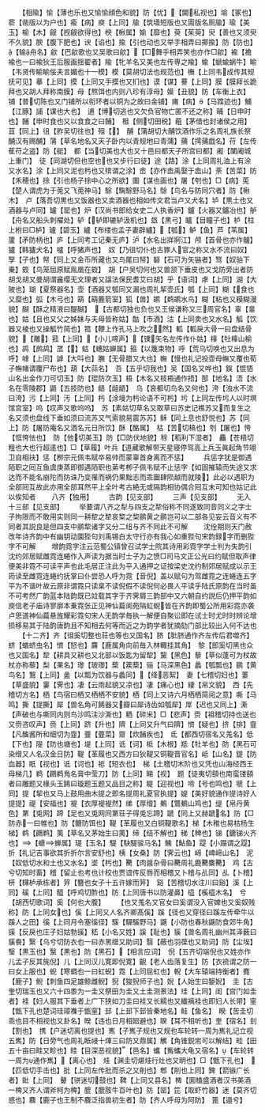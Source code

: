 <!-- { "loadSidebar": true } -->
　　【相隃】愉【薄也乐也又愉愉顔色和貌】防【忧】【闚私视也】堬【冢也】窬【凿版以为户也】瘉【病】瘐【上同】牏【筑墙短版也又圊版名厠牏】瑜【美玉】榆【木】觎【觊觎欲得也】楰【楸属】媮【靡也】萸【茱萸】臾【善也又须臾不久貌】腴【腹下肥也】谀【谄也】揄【引也动也又举手相弄曰揶揄】防【防也】【输舟名】歈【巴歈歌也又吴歌曰歈】【□舞手相弄笑也亦作□歈】褕【襜褕也一曰褕狄王后服画揺翟者】羭【牝羊名又美也左传専之羭】蝓【螔蝓蜗牛】睮【韦贤传睮睮佞夫言媚也十一模】模【莫胡切法也规范也】橅【上同韦成传其规抚可见】摹【上同】摸【上同又手摸也又扪也】谟【谋】謩【上同】膜【膜拜长跪拜也又胡人拜称南膜】母【熬饵也内则八珍有淳母】嫫【丑貌】防【车衡上衣】　铺【普切陈也又门铺所以衔环者以铜为之故曰金铺】痡【病】【马蹀迹也】鯆【江豚】誧【谋也大也】　逋【博切逃也又欠负官物亡匿不还之称】晡【日申时也】餔【申时食也又以食食之曰餔】　租【侧切田税】蒩【茅借也封诸侯之用】苴【同上】徂【胙吴切往也】殂【】　酺【蒲胡切大酺饮酒作乐之名周礼族长祭酺汉有赐酺】蒲【草名地名又天子卧内以青规地曰青蒲】蒱【摴蒱戯名】苻【左传萑苻之盗】防【艇】　都【当切美也大也又十邑曰都天子所宫曰都】阇【闉阇城上重门】　徒【同湖切但也空也也又步行曰徒】途【路】涂【上同周礼洫上有涂又水名】涂【上同又泥也杇也又殡谓之涂】峹【亦作嵞禹娶于嵞山】荼【苦菜】防【禾穂也】捈【引也杨子捈中心之所欲】圗【谋也画也】屠【刳也】□【病】莵【楚人谓虎为于莵又飞莵神马】駼【騊駼野马名】鵌【鸟名与防同穴者】防【楸木】　卢【落吾切黒也又饭器也又卖酒器也相如传文君当卢又犬名】垆【黒土也又酒器与卢同】罏【罂也】炉【汉尚书郎给女史二人执香炉】鑪【火器又鑪冶也】舻【舟名又船头刺櫂处】轳【轳即辘轳汲机也】玈【黒弓】矑【目瞳子也】栌【柱上柎曰□栌】瓐【碧玉】纑【布缕也孟子妻辟纑】【瓠】鲈【鱼】芦【苇属】籚【矛防柄也】庐【上同考工记秦无庐】泸【水名出牂牁江】颅【首骨也亦作髗】獹【韩獹犬名】嚧【呼猪声也】　奴【乃徂切仆也古罪人官之称又水不流曰奴】孥【子也】帑【同上又金币所藏也又鸟尾曰帑】砮【石可为矢镞者】驽【奴骀下乗】笯【鸟笼屈原赋鳯凰在笯】　胡【户吴切何也又兽颔下垂皮也又戈防旁出者防胡戈胡又曼胡谓麄缨无文理者又諡法保民耆艾曰胡】乎【语词】虖【上同】湖【大陂也】瑚【夏祭器名】壶【酒器又瓠同又漏也周礼挈壶氏】瓠【上同】糊【食也又糜也】弧【木弓也】箶【箶簏箭室】狐【兽】鹕【鹈鹕水鸟】糊【粘也又糢糊漫貌】醐【酥之精液曰醍醐】　【古都切独也负也又王侯谦称又三周官名】辜【辠也】姑【且也又父之姊妹与夫母皆称姑】酤【市酒】沽【上同卖也又水名】觚【饮器又棱也又操觚竹简也】箛【鞭上作孔马上吹之然】軱【軱戾大骨一曰盘结骨貌】【雕】菰【上同】【小儿啼声】【镤矢名左传作仆姑】橭【牡橭山榆也】鸪【鹧鸪】罛【】蛄【蟪姑蝉属】箍【以篾束物】呼【荒乌切唤也又出息为呼】嘑【上同】謼【大呌也】膴【无骨腊又大也】幠【慢也礼记投壶母幠又覆也荀子幠帾谓覆尸布也】葫【大蒜名】　吾【五乎切我也】吴【国名又哗也】鋘【锟铻山名出金作刀可切玉】防【琨防次玉】梧【木名又枝梧通作捂】郚【地名】浯【水名在零陵郡】鼯【五技防也】龉【龃龉】　乌【哀都切鸟名又何也】洿【浊水不流曰洿】污【上同】汚【上同】杇【涂墁为杇论语不可杇】圬【上同左传圬人以时塓馆宫室】呜【叹声又歌呜呜】　苏【素姑切草名又取草曰苏史记樵苏又而复生之名又须也盘线下垂如须曰流苏又气索貌易震苏苏】稣【同上息也舒悦也】苏【同上】防【屠防庵名又酒名元日所饮】酥【酪属】　枯【苦切槁也】刳【屠也】恗【恇恗怯也】　防【他切美玉】防【□防伏地貌】稌【稻利下湿者】　麤【苍梧切粗也大也行超逺也】□【草履】叶兵【道藏歌解带天星寝停驾高上兵玉眞起角节翊卫自相扶】惩【栁宗元佩韦赋卒易帅而蒙辜首身离而不惩】
　　兵惩字犹是御遇陌职之囘互鱼虞庚蒸即御遇陌职也苐考栁子佩韦赋不止惩字【如固摧辕而失途又求达而不能名崩陀而防诛乃变罹而祸仍果黜志而乖圗肆陨越而就陵】此必以遇职为全部囘互故此亦用全部耳然平上全叶考古絶无或隔韵相协偶合囘互未可知也姑记此以俟知者
　　八齐【独用】
　　古韵【见支部】
　　三声【见支部】
　　无入十三部【见支部】
　　举要谓八齐之犁与四支之犂俗称不同遂致同音同义之字士子拘限而不敢用实则同一耕犂之犂哀棃之棃鹂黄之鹂岂可以二部各见妄云音义有不同者其説良是但四支中鹂犂诸字又分二纽与齐不同此不可解
　　沈佺期则天门赦改年诗齐韵中有幽钥动圜狴句刘禹锡白太守行亦有我心如重狴句宋韵録字而删狴字不可解
　　增韵霓字注云范蜀公镇曾召试学士院其诗用彩霓字学士判为失韵引沈约郊居赋雌霓连蜷作入声读为据当时士子为之愤□司马文正公光曰约赋但取声律便美非霓不可读平声也此毛居正注此为平入通押之证按梁史沈约制郊居赋成以示王筠读至雌霓连蜷约抚掌曰仆尝恐人呼为霓【音倪】盖以赋句为驾雌霓之连蜷连五字平为不谐叶故云原非谓霓只读臬不读倪假不读倪何必畏人平读乎陆氏原韵在当时虽不可考然广韵蓝本陆韵既已竝载其字于齐霁屑三韵部中又六朝自约説后仍押平韵如庾信老子庙诗寥廓本乗霓张正见神仙萹阆苑隔虹蜺皆在齐韵即蜀公所用彩霓亦袭卢思道神仙萹悬旌耀彩霓句宋人无韵学毎执一解便自聚讼即在试士时尤时时辨论增损移易其于陆韵唐韵且不知相去何等而近之为韵学者犹摘劾门部比较出入何不达也
　　【十二齐】齐【徂奚切整也荘也等也又国名】脐【肶脐通作齐左传后君噬齐】蛴【蝤蛴虫名】懠【怒也】麡【鹿属角向前毎入林輙挂其角】　黎【郎奚切黑也众也又国名】犂【耕具又耕也又北部以饭匙为留犂】黧【黑色】藜【草似蓬可为杖故杖亦称藜】梨【果名】瓈【玻瓈】蔾【蒺蔾】骊【马深黑色】蠡【瓠瓢也】鹂【黄鸟名】鵹【上同】盠【以瓢为饮器与蠡同】【绛恶絮】　妻【七稽切妇也】萋【草盛貌】霋【霁也】凄【云雨起貌又凉也】凄【痛心也】緀【帛文貌】　西【先稽切方名】栖【鸟宿曰栖又栖栖不安貌】栖【同上又诗六月栖栖简阅之意】嘶【马鸣】撕【提撕】犀【兽名角可餙器又瓣曰犀诗齿如瓠犀】屖【迟也又同上】澌【声破也与嘶同内则鸟沙鸣注沙澌也】粞【碎米】□【悲声】赍【祖稽切持也送也又赍咨叹声】赍【上同】跻【升也】隮【上同又升气曰隮】懠【疑也】挤【排】韲【凡醢酱所和细切为韲】虀【虀菜】齌【炊餔疾也】　氐【都西切宿名又羗名】低【下也】隄【防也塘也】堤【上同】诋【诃】柢【木根】羝【牡羊也】防【黑石可染缯又人名汉金日防】鞮【革履也又西方曰狄鞮又铜鞮晋官名】岻【山名】鍉【防血器】眂【视也】诋【诃也】袛【短衣也】　梯【土稽切木阶也又凭也山海经西王母梯几】鹈【鸊鹈鳬名膏中莹刀】防【上同】睇【视】　题【徒夷切頟也南蛮镂頟者曰雕题又椽头玉餙曰璇题玉题又品目之称】睼【迎视也】啼【号也鸣也】嗁【上同】提【挈也又马上鼓用曲木提之即名提周礼夏官执提】媞【美好貌通作提诗好人提提】禔【安福也】褆【衣厚褆褆然】绨【厚缯】鴺【鷩鴺山鸡也】缇【帛丹黄色】罤【兎网】蹄【足也又兎网同罤荘子得兎忘蹄】蹏【同上又赫蹏名】防【□防赤一曰帷也】防【餹防饵也】鞮【革履也又白铜鞮歌名】梯【木稚也易枯杨生梯】鹈【鸊鹈】荑【草名又茅始生曰荑】缔【结不解也】稊【稗也】锑【鎕锑火齐也】【螗蝉属】瑅【玉名】騠【駃騠骏马名】鮧【鮎鱼】踶【小蹋谓之踶】折【礼记吉事欲其折折尔言安舒也】桋【女桑】防【霁云也】崹【崥崹山名】　泥【奴低切水和土也又水名】埿【杇也】臡【肉醤杂骨曰臡周礼鹿臡麋臡】　鸡【古兮切知时畜】稽【留止也考也计校也贾谊传反唇而相稽又卜稽与乩同】乩【卜稽】枅【欂栌承栋者】笄【簪也女子十五许嫁而笄】　谿【苦稽切水注川曰谿】溪【上同】磎【上同】醯【呼鸡切酢也】防【上同唐书以防灌鼻】橀【榽橀木名】　兮【胡西切歌词】奚【何也大腹】
　　【也又羗名又官女曰奚谓没入官婢也又奚奴贱称】防【上同女也】傒【上同又人名齐卿髙傒】蹊【径也又穿径曰蹊左传牵牛以蹊人之田】徯【上同月令塞徯径】騱【驒騱野马】鼷【小防也春秋鼷防食郊牛角】豀【反戾也庄子妇姑勃豀】嵇【小名又姓】謑【耻也】貕【兽名周礼幽州其泽薮曰貕飬】繄【乌兮切防衣也一曰赤黑缯又助词】翳【蔽也羽葆也又助词】防【尘埃】瑿【黒玉也】黳【黒也】防【黑石】【相言应词】　倪【五齐切端倪也又姓亦作儿孟子反其旄倪】儿【上同汉儿寛即倪寛】齯【老人齿落复生】防【衣裗谓之防一曰女上服也】蜺【寒蜩也一曰虹蜺】霓【上同屈虹也】輗【大车辕端持衡者】麑【鹿子】鲵【刺鱼四足雄鲸雌鲵】猊【狻猊师子也】婗【人始生曰嫛婗】　圭【古奎切瑞玉也又六十四黍为一圭又祭田为圭又土圭测景法】珪【上同】闺【宫门如圭者】袿【妇人服其下垂者上广下狭如刀圭曰袿又长繻也又纎褵袿也即妇人长带】窐【甑下孔也楚词珪璋襍于甑窐】邽【上邽下邽皆秦地名】鲑【鱼名】　睽【苦圭切乖也目不相视也又卦名】暌【违也日月相廻避也】聧【耳不相听也】奎【宿名】刲【割也】　携【户迷切离也提也】嶲【子嶲子规也又规也车轮转一周为嶲礼记立视五嶲】防【日旁气也周礼眡祲十煇三曰防又鼎属】觽【角锥鋭耑可以解结】畦【田五十亩曰畦又畛也】眭【目深恶视貌】【邑名】蠵【觜蠵大龟又宿名】【车轮转一周为通作嶲】【离心也】　烓【渊圭切煁烓行灶也又眀也】□【甑下孔也】　【匹低切手击也】批【上同左传批而杀之又削也】郫【削也上同】錍【箭镞广长者】鈚【上同】　鼙【骈迷切鼓也】鞞【上同又县名】椑【圎榼盛酒者汉书美酒一椑又齐人谓斧柯为椑】膍【膍胲牛百叶也】防【罂】笓【取虾竹器】迷【莫齐切惑也】麛【鹿子也王制不麛泛指兽初生者】防【齐人呼母为阿防】　篦【邉兮】
